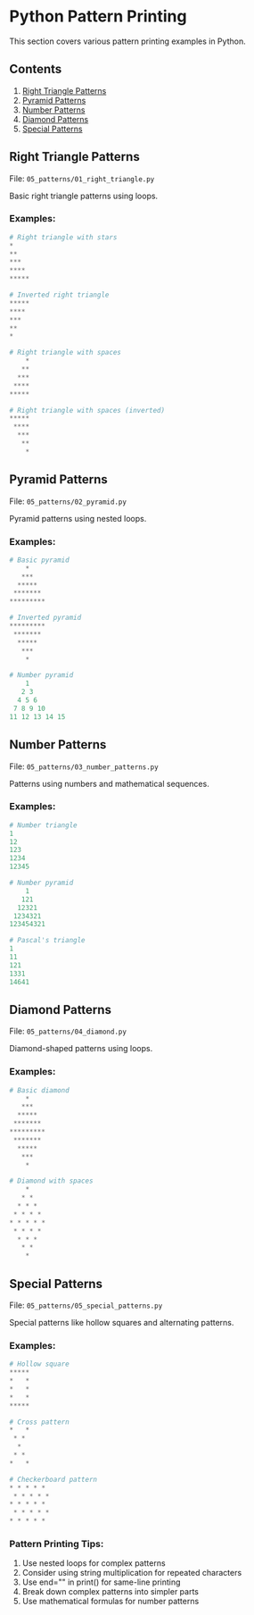 # Python Pattern Printing

This section covers various pattern printing examples in Python.

## Contents

1. [Right Triangle Patterns](#right-triangle-patterns)
2. [Pyramid Patterns](#pyramid-patterns)
3. [Number Patterns](#number-patterns)
4. [Diamond Patterns](#diamond-patterns)
5. [Special Patterns](#special-patterns)

## Right Triangle Patterns

File: `05_patterns/01_right_triangle.py`

Basic right triangle patterns using loops.

### Examples:
```python
# Right triangle with stars
*
**
***
****
*****

# Inverted right triangle
*****
****
***
**
*

# Right triangle with spaces
    *
   **
  ***
 ****
*****

# Right triangle with spaces (inverted)
*****
 ****
  ***
   **
    *
```

## Pyramid Patterns

File: `05_patterns/02_pyramid.py`

Pyramid patterns using nested loops.

### Examples:
```python
# Basic pyramid
    *
   ***
  *****
 *******
*********

# Inverted pyramid
*********
 *******
  *****
   ***
    *

# Number pyramid
    1
   2 3
  4 5 6
 7 8 9 10
11 12 13 14 15
```

## Number Patterns

File: `05_patterns/03_number_patterns.py`

Patterns using numbers and mathematical sequences.

### Examples:
```python
# Number triangle
1
12
123
1234
12345

# Number pyramid
    1
   121
  12321
 1234321
123454321

# Pascal's triangle
1
11
121
1331
14641
```

## Diamond Patterns

File: `05_patterns/04_diamond.py`

Diamond-shaped patterns using loops.

### Examples:
```python
# Basic diamond
    *
   ***
  *****
 *******
*********
 *******
  *****
   ***
    *

# Diamond with spaces
    * 
   * * 
  * * * 
 * * * * 
* * * * * 
 * * * * 
  * * * 
   * * 
    * 
```

## Special Patterns

File: `05_patterns/05_special_patterns.py`

Special patterns like hollow squares and alternating patterns.

### Examples:
```python
# Hollow square
*****
*   *
*   *
*   *
*****

# Cross pattern
*   *
 * * 
  *  
 * * 
*   *

# Checkerboard pattern
* * * * *
 * * * * *
* * * * *
 * * * * *
* * * * *
```

### Pattern Printing Tips:
1. Use nested loops for complex patterns
2. Consider using string multiplication for repeated characters
3. Use end="" in print() for same-line printing
4. Break down complex patterns into simpler parts
5. Use mathematical formulas for number patterns 